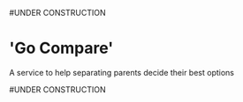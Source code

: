 #UNDER CONSTRUCTION

# 'Go Compare'
A service to help separating parents decide their best options

#UNDER CONSTRUCTION
